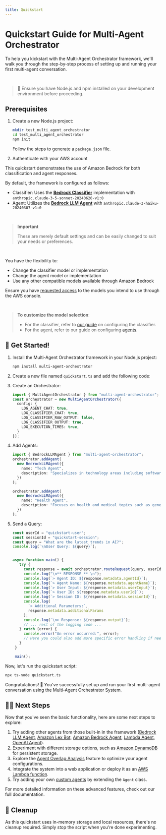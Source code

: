 ```yaml
---
title: Quickstart
---
```

# Quickstart Guide for Multi-Agent Orchestrator

To help you kickstart with the Multi-Agent Orchestrator framework, we'll walk you through the step-by-step process of setting up and running your first multi-agent conversation.

<br>

> 💁 Ensure you have Node.js and npm installed on your development environment before proceeding.

## Prerequisites

1. Create a new Node.js project:
   ```bash
   mkdir test_multi_agent_orchestrator
   cd test_multi_agent_orchestrator
   npm init
   ```
   Follow the steps to generate a `package.json` file.

2. Authenticate with your AWS account


This quickstart demonstrates the use of Amazon Bedrock for both classification and agent responses. 

By default, the framework is configured as follows:
  - Classifier: Uses the **[Bedrock Classifier](/multi-agent-orchestrator/classifiers/built-in/bedrock-classifier/)** implementation with `anthropic.claude-3-5-sonnet-20240620-v1:0`
  - Agent: Utilizes the **[Bedrock LLM Agent](/multi-agent-orchestrator/agents/built-in/bedrock-llm-agent)** with `anthropic.claude-3-haiku-20240307-v1:0`

<br>

> **Important**
> 
>   These are merely default settings and can be easily changed to suit your needs or preferences. 

<br>

You have the flexibility to:
  - Change the classifier model or implementation
  - Change the agent model or implementation
  - Use any other compatible models available through Amazon Bedrock

Ensure you have [requested access](https://docs.aws.amazon.com/bedrock/latest/userguide/model-access.html) to the models you intend to use through the AWS console.

<br>

> **To customize the model selection**:
>   - For the classifier, refer to [our guide](/multi-agent-orchestrator/classifiers/overview) on configuring the classifier.
>   - For the agent, refer to our guide on configuring [agents](/multi-agent-orchestrator/agents/overview).

## 🚀 Get Started!

1. Install the Multi-Agent Orchestrator framework in your Node.js project:
   ```bash
   npm install multi-agent-orchestrator
   ```

2. Create a new file named `quickstart.ts` and add the following code:

3. Create an Orchestrator:
   ```typescript
   import { MultiAgentOrchestrator } from "multi-agent-orchestrator";
   const orchestrator = new MultiAgentOrchestrator({
     config: {
       LOG_AGENT_CHAT: true,
       LOG_CLASSIFIER_CHAT: true,
       LOG_CLASSIFIER_RAW_OUTPUT: false,
       LOG_CLASSIFIER_OUTPUT: true,
       LOG_EXECUTION_TIMES: true,
     }
   });
   ```

4. Add Agents:
   ```typescript
   import { BedrockLLMAgent } from "multi-agent-orchestrator";
   orchestrator.addAgent(
     new BedrockLLMAgent({
       name: "Tech Agent",
       description: "Specializes in technology areas including software development, hardware, AI, cybersecurity, blockchain, cloud computing, emerging tech innovations, and pricing/costs related to technology products and services.",
     })
   );
   
   orchestrator.addAgent(
     new BedrockLLMAgent({
       name: "Health Agent",
       description: "Focuses on health and medical topics such as general wellness, nutrition, diseases, treatments, mental health, fitness, healthcare systems, and medical terminology or concepts.",
     })
   );
   ```

5. Send a Query:
   ```typescript
   const userId = "quickstart-user";
   const sessionId = "quickstart-session";
   const query = "What are the latest trends in AI?";
   console.log(`\nUser Query: ${query}`);


   async function main() {
      try {
        const response = await orchestrator.routeRequest(query, userId, sessionId);
        console.log("\n** RESPONSE ** \n");
        console.log(`> Agent ID: ${response.metadata.agentId}`);
        console.log(`> Agent Name: ${response.metadata.agentName}`);
        console.log(`> User Input: ${response.metadata.userInput}`);
        console.log(`> User ID: ${response.metadata.userId}`);
        console.log(`> Session ID: ${response.metadata.sessionId}`);
        console.log(
          `> Additional Parameters:`,
          response.metadata.additionalParams
        );
        console.log(`\n> Response: ${response.output}`);
        // ... rest of the logging code ...
      } catch (error) {
        console.error("An error occurred:", error);
        // Here you could also add more specific error handling if needed
      }
    }

    main();
   ```

Now, let's run the quickstart script:
```bash
npx ts-node quickstart.ts
```

Congratulations! 🎉
You've successfully set up and run your first multi-agent conversation using the Multi-Agent Orchestrator System.

## 👨‍💻 Next Steps

Now that you've seen the basic functionality, here are some next steps to explore:

1. Try adding other agents from those built-in in the framework ([Bedrock LLM Agent](/multi-agent-orchestrator/agents/built-in/bedrock-llm-agent), [Amazon Lex Bot](/multi-agent-orchestrator/agents/built-in/lex-bot-agent), [Amazon Bedrock Agent](/multi-agent-orchestrator/agents/built-in/amazon-bedrock-agent), [Lambda Agent](/multi-agent-orchestrator/agents/built-in/lambda-agent), [OpenAI Agent](/multi-agent-orchestrator/agents/built-in/openai-agent)).
2. Experiment with different storage options, such as [Amazon DynamoDB](/multi-agent-orchestrator/storage/dynamodb) for persistent storage.
3. Explore the [Agent Overlap Analysis](/multi-agent-orchestrator/advanced-features/agent-overlap) feature to optimize your agent configurations.
4. Integrate the system into a web application or deploy it as an [AWS Lambda function](/multi-agent-orchestrator/deployment/aws-lambda).
5. Try adding your own [custom agents](/multi-agent-orchestrator/agents/custom-agents) by extending the `Agent` class.

For more detailed information on these advanced features, check out our full documentation.

## 🧹 Cleanup

As this quickstart uses in-memory storage and local resources, there's no cleanup required. Simply stop the script when you're done experimenting.